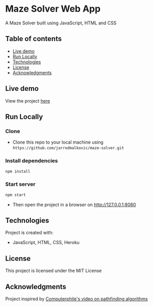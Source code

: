 # Maze Solver Web App

A Maze Solver built using JavaScript, HTML and CSS

## Table of contents

- [Live demo](#live-demo)
- [Run Locally](#run-locally)
- [Technologies](#technologies)
- [License](#license)
- [Acknowledgments](#acknowledgments)

## Live demo

View the project [here](http://mazesolver.xyz/)

## Run Locally

### Clone

- Clone this repo to your local machine using `https://github.com/jarrodmalkovic/maze-solver.git`

### Install dependencies

```bash
npm install
```

### Start server

```bash
npm start
```

- Then open the project in a browser on http://127.0.0.1:8080

## Technologies

Project is created with:

- JavaScript, HTML, CSS, Heroku

## License

This project is licensed under the MIT License

## Acknowledgments

Project inspired by [Computerphile's video on pathfinding algorithms](https://www.youtube.com/watch?v=rop0W4QDOUI)
